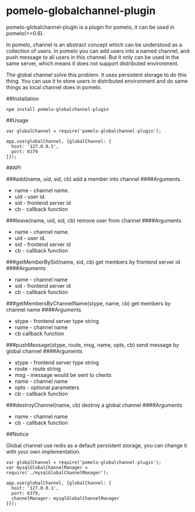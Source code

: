 pomelo-globalchannel-plugin
===========================

pomelo-globalchannel-plugin is a plugin for pomelo, it can be used in pomelo(>=0.6).

In pomelo, channel is an abstract concept which can be understood as a collection of users. In pomelo you can add users into a named channel, and push message to all users in this channel. But it only can be used in the same server, which means it does not support distributed environment. 

The global channel solve this problem. It uses persistent storage to do this thing. You can use it to store users in distributed environment and do same things as local channel does in pomelo.


##Installation

```
npm install pomelo-globalchannel-plugin
```

##Usage

```
var globalChannel = require('pomelo-globalchannel-plugin');

app.use(globalChannel, {globalChannel: {
  host: '127.0.0.1',
  port: 6379
}});

```

##API

###add(name, uid, sid, cb)
add a member into channel
####Arguments
+ name - channel name.
+ uid - user id.
+ sid - frontend server id
+ cb - callback function

###leave(name, uid, sid, cb)
remove user from channel
####Arguments
+ name - channel name.
+ uid - user id.
+ sid - frontend server id
+ cb - callback function

###getMemberBySid(name, sid, cb)
get members by frontend server id
####Arguments
+ name - channel name
+ sid - frontend server id
+ cb - callback function

###getMembersByChannelName(stype, name, cb)
get members by channel name
####Arguments
+ stype - frontend server type string
+ name - channel name
+ cb callback function

###pushMessage(stype, route, msg, name, opts, cb)
send message by global channel
####Arguments
+ stype - frontend server type string
+ route - route string
+ msg - message would be sent to clients
+ name - channel name
+ opts - optional parameters
+ cb - callback function

###destroyChannel(name, cb)
destroy a global channel
####Arguments
+ name - channel name
+ cb - callback function

##Notice

Global channel use redis as a default persistent storage, you can change it with your own implementation. 

```
var globalChannel = require('pomelo-globalchannel-plugin');
var mysqlGlobalChannelManager = require('./mysqlGlobalChannelManager');

app.use(globalChannel, {globalChannel: {
  host: '127.0.0.1',
  port: 6379,
  channelManager: mysqlGlobalChannelManager
}});

```

